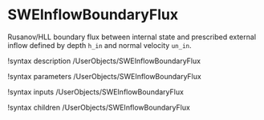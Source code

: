 # SWEInflowBoundaryFlux

Rusanov/HLL boundary flux between internal state and prescribed external inflow
defined by depth `h_in` and normal velocity `un_in`.

!syntax description /UserObjects/SWEInflowBoundaryFlux

!syntax parameters /UserObjects/SWEInflowBoundaryFlux

!syntax inputs /UserObjects/SWEInflowBoundaryFlux

!syntax children /UserObjects/SWEInflowBoundaryFlux
